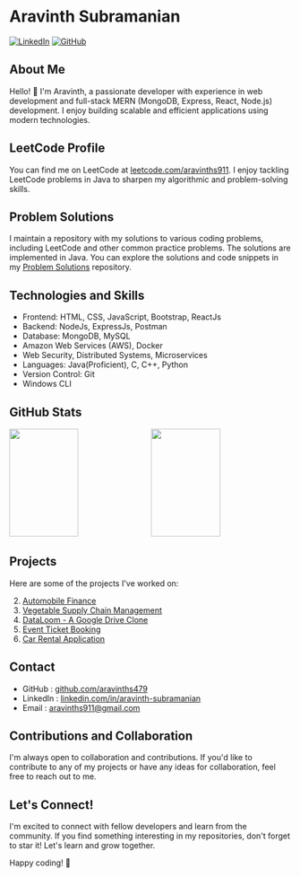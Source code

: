 # Aravinth Subramanian

[![LinkedIn](https://img.shields.io/badge/LinkedIn-AravinthSubramanian-blue?style=flat-square&logo=linkedin)](https://www.linkedin.com/in/aravinth-subramanian/)
[![GitHub](https://img.shields.io/badge/GitHub-aravinths479-black?style=flat-square&logo=github)](https://github.com/aravinths479)

## About Me

Hello! 👋 I'm Aravinth, a passionate developer with experience in web development and full-stack MERN (MongoDB, Express, React, Node.js) development. I enjoy building scalable and efficient applications using modern technologies.

## LeetCode Profile

You can find me on LeetCode at [leetcode.com/aravinths911](https://leetcode.com/aravinths911). I enjoy tackling LeetCode problems in Java to sharpen my algorithmic and problem-solving skills.

## Problem Solutions

I maintain a repository with my solutions to various coding problems, including LeetCode and other common practice problems. The solutions are implemented in Java. You can explore the solutions and code snippets in my [Problem Solutions](https://github.com/aravinths479/coding-Java) repository.

## Technologies and Skills

- Frontend: HTML, CSS, JavaScript, Bootstrap, ReactJs
- Backend: NodeJs, ExpressJs, Postman
- Database: MongoDB, MySQL
- Amazon Web Services (AWS), Docker
- Web Security, Distributed Systems, Microservices
- Languages: Java(Proficient), C, C++, Python
- Version Control: Git
- Windows CLI

## GitHub Stats

<a> 
    <a href="https://github.com/aravinths479"><img src="https://denvercoder1-github-readme-stats.vercel.app/api?username=aravinths479&show_icons=true&count_private=true&theme=react&border_color=7F3FBF&bg_color=0D1117&title_color=F85D7F&icon_color=F8D866" height="192px" width="49.5%"/></a>
  <a href="https://github.com/aravinths479"><img src="https://denvercoder1-github-readme-stats.vercel.app/api/top-langs/?username=aravinths479&langs_count=8&layout=compact&theme=react&border_color=7F3FBF&bg_color=0D1117&title_color=F85D7F&icon_color=F8D866" height="192px" width="49.5%"/></a>
  <br/>
</a>

## Projects

Here are some of the projects I've worked on:

2. [Automobile Finance](https://github.com/aravinths479/AutoMobileFinance-2)
1. [Vegetable Supply Chain Management](https://github.com/aravinths479/Vegetable-Supply-Chain-Management)
5. [DataLoom - A Google Drive Clone](https://github.com/aravinths479/Data-Loom)
3. [Event Ticket Booking](https://github.com/aravinths479/Event-Ticket-Booking)
4. [Car Rental Application](https://github.com/aravinths479/Car-Rental-Mern)

## Contact

- GitHub   : [github.com/aravinths479](https://github.com/aravinths479)
- LinkedIn : [linkedin.com/in/aravinth-subramanian](https://www.linkedin.com/in/aravinth-subramanian/)
- Email    : aravinths911@gmail.com

## Contributions and Collaboration

I'm always open to collaboration and contributions. If you'd like to contribute to any of my projects or have any ideas for collaboration, feel free to reach out to me.

## Let's Connect!

I'm excited to connect with fellow developers and learn from the community. If you find something interesting in my repositories, don't forget to star it! Let's learn and grow together.

Happy coding! 🚀
